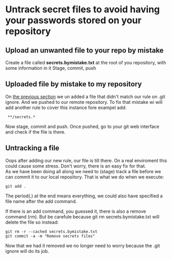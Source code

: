 # Untrack secret files to avoid having your passwords stored on your repository

## Upload an unwanted file to your repo by mistake

Create a file called **secrets.bymistake.txt** at the root of you repository, with some information in it
Stage, commit, push

## Uploaded file by mistake to my repository

On [the previous section](#Upload_an_unwanted_file_to_your_repo_by_mistake) we un added a file that didn't match our rule on .git ignore. 
And we pushed to our remote repository.
To fix that mistake wi will add another rule to cover this instance fore exampel add:
```
 **/secrets.*
```

Now stage, commit and push. Once pushed, go to your git web interface and check if the file is there.

## Untracking a file

Oops after adding our new rule, our file is till there. On a real enviroment this could cause some stress. Don't worry, there is an easy fix for that.<br/>
As we have been doing all along we need to (stage) track a file before we can commit it to our local repository. That is what we do when we execute:
```
git add .
```
The period(.) at the end means everything, we could also have specified a file name after the add command.<br/>

If there is an add command, you guessed it, there is also a remove command (rm). But be carefule because git rm secrets.bymistake.txt will delete the file so instead:
```
git rm -r --cached secrets.bymistake.txt
git commit -a -m "Remove secrets files"
```

Now that we had it removed we no longer need to worry because the .git ignore will do its job.

